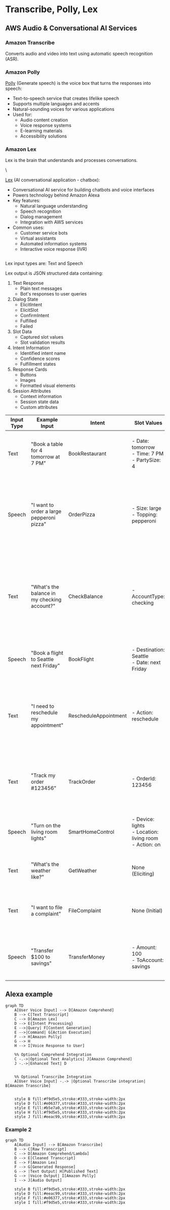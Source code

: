 # Transcribe, Polly, Lex

## AWS Audio & Conversational AI Services

### Amazon Transcribe

Converts audio and video into text using automatic speech recognition (ASR).

### Amazon Polly

[Polly](https://aws.amazon.com/polly/) (Generate speech) is the voice box that turns the responses into speech:

* Text-to-speech service that creates lifelike speech
* Supports multiple languages and accents
* Natural-sounding voices for various applications
* Used for:
  * Audio content creation
  * Voice response systems
  * E-learning materials
  * Accessibility solutions

### Amazon Lex



Lex is the brain that understands and processes conversations.

\


[Lex](https://aws.amazon.com/pm/lex/) (AI conversational application - chatbox):

* Conversational AI service for building chatbots and voice interfaces
* Powers technology behind Amazon Alexa
* Key features:
  * Natural language understanding
  * Speech recognition
  * Dialog management
  * Integration with AWS services
* Common uses:
  * Customer service bots
  * Virtual assistants
  * Automated information systems
  * Interactive voice response (IVR)





<figure><img src="../../../../.gitbook/assets/image (24) (1) (1) (1).png" alt=""><figcaption></figcaption></figure>

Lex input types are: Text and Speech

Lex output is JSON structured data containing:

1. Text Response
   * Plain text messages
   * Bot's responses to user queries
2. Dialog State
   * ElicitIntent
   * ElicitSlot
   * ConfirmIntent
   * Fulfilled
   * Failed
3. Slot Data
   * Captured slot values
   * Slot validation results
4. Intent Information
   * Identified intent name
   * Confidence scores
   * Fulfillment states
5. Response Cards
   * Buttons
   * Images
   * Formatted visual elements
6. Session Attributes
   * Context information
   * Session state data
   * Custom attributes



| Input Type | Example Input                                | Intent                | Slot Values                                                        | Output Type                | Example Output                                                                                                        | Use Case               |
| ---------- | -------------------------------------------- | --------------------- | ------------------------------------------------------------------ | -------------------------- | --------------------------------------------------------------------------------------------------------------------- | ---------------------- |
| Text       | "Book a table for 4 tomorrow at 7 PM"        | BookRestaurant        | <p>- Date: tomorrow<br>- Time: 7 PM<br>- PartySize: 4</p>          | Text                       | "I've booked a table for 4 tomorrow at 7 PM. Your confirmation number is #12345."                                     | Restaurant Reservation |
| Speech     | "I want to order a large pepperoni pizza"    | OrderPizza            | <p>- Size: large<br>- Topping: pepperoni</p>                       | Text + Card                | <p>- Text: "Your pizza order total is $18.99"<br>- Card: Shows pizza image, price, confirm button</p>                 | Food Ordering          |
| Text       | "What's the balance in my checking account?" | CheckBalance          | - AccountType: checking                                            | Text + Session Attributes  | <p>- Text: "Your checking account balance is $1,234.56"<br>- Session: Stores account type for follow-up questions</p> | Banking                |
| Speech     | "Book a flight to Seattle next Friday"       | BookFlight            | <p>- Destination: Seattle<br>- Date: next Friday</p>               | ElicitSlot                 | "What time would you like to depart?"                                                                                 | Travel Booking         |
| Text       | "I need to reschedule my appointment"        | RescheduleAppointment | - Action: reschedule                                               | ElicitSlot + Card          | <p>- Text: "I can help you reschedule. Please select a new date"<br>- Card: Calendar picker</p>                       | Healthcare             |
| Text       | "Track my order #123456"                     | TrackOrder            | - OrderId: 123456                                                  | Text + Response Card       | <p>- Text: "Your order is in transit"<br>- Card: Shows tracking map</p>                                               | E-commerce             |
| Speech     | "Turn on the living room lights"             | SmartHomeControl      | <p>- Device: lights<br>- Location: living room<br>- Action: on</p> | Text + Fulfillment         | "Turning on the living room lights"                                                                                   | Smart Home             |
| Text       | "What's the weather like?"                   | GetWeather            | None (Eliciting)                                                   | ElicitSlot                 | "For which city would you like to know the weather?"                                                                  | Weather Info           |
| Text       | "I want to file a complaint"                 | FileComplaint         | None (Initial)                                                     | Text + Intent Confirmation | "I understand you want to file a complaint. Is that correct?"                                                         | Customer Service       |
| Speech     | "Transfer $100 to savings"                   | TransferMoney         | <p>- Amount: 100<br>- ToAccount: savings</p>                       | ConfirmIntent              | "Do you want to transfer $100 to your savings account?"                                                               | Banking Transfer       |

##

## Alexa example



```mermaid
graph TD
    A[User Voice Input] --> D[Amazon Comprehend]
    B --> C[Text Transcript]
    C --> D[Amazon Lex]
    D --> E{Intent Processing}
    E -->|Query| F[Content Generation]
    E -->|Command| G[Action Execution]
    F --> H[Amazon Polly]
    G --> H
    H --> I[Voice Response to User]

    %% Optional Comprehend Integration
    C -.->|Optional Text Analytics| J[Amazon Comprehend]
    J -.->|Enhanced Text| D


    %% Optional Transcribe Integration
    A[User Voice Input] -.-> |Optional Transcribe integration| B[Amazon Transcribe]
    

    style B fill:#f9d5e5,stroke:#333,stroke-width:2px
    style D fill:#e06377,stroke:#333,stroke-width:2px
    style E fill:#b5e7a0,stroke:#333,stroke-width:2px
    style H fill:#f9d5e5,stroke:#333,stroke-width:2px
    style J fill:#eeac99,stroke:#333,stroke-width:2px
```

### Example 2



```mermaid
graph TD
    A[Audio Input] --> B[Amazon Transcribe]
    B --> C[Raw Transcript]
    C --> D[Amazon Comprehend/Lambda]
    D --> E[Cleaned Transcript]
    E --> F[Amazon Lex]
    F --> G[Generated Response]
    G --> |Text Output| H[Published Text]
    G --> |Voice Output| I[Amazon Polly]
    I --> J[Audio Output]

    style B fill:#f9d5e5,stroke:#333,stroke-width:2px
    style D fill:#eeac99,stroke:#333,stroke-width:2px
    style F fill:#e06377,stroke:#333,stroke-width:2px
    style I fill:#f9d5e5,stroke:#333,stroke-width:2px
```




